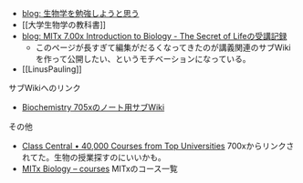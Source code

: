 
- [blog: 生物学を勉強しようと思う](https://karino2.github.io/2021/06/11/biology.html)
- [[大学生物学の教科書]]
- [blog: MITx 7.00x Introduction to Biology - The Secret of Lifeの受講記録](https://karino2.github.io/2021/07/19/the_secret_of_life.html)
   - このページが長すぎて編集がだるくなってきたのが講義関連のサブWikiを作って公開したい、というモチベーションになっている。
- [[LinusPauling]]

サブWikiへのリンク
- [Biochemistry 705xのノート用サブWiki](https://karino2.github.io/Biochemistry705x/Home)

その他
- [Class Central • 40,000 Courses from Top Universities](https://www.classcentral.com/) 700xからリンクされてた。生物の授業探すのにいいかも。
- [MITx Biology – courses](http://web.mit.edu/mitxbio/courses.html) MITxのコース一覧
